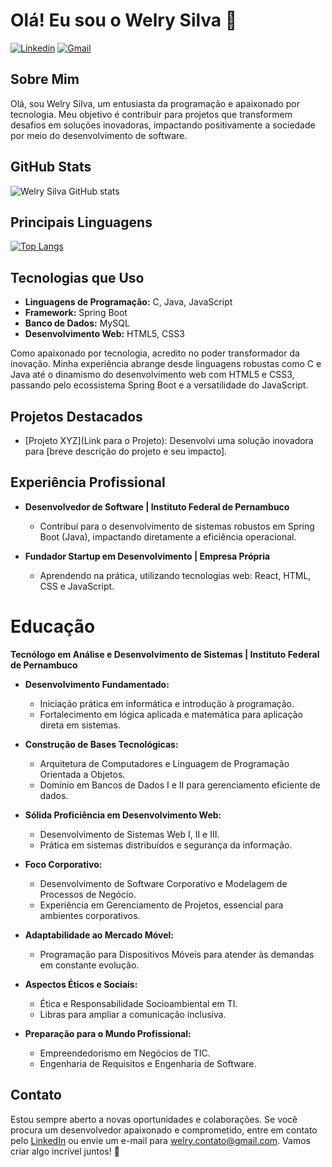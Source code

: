 # Olá! Eu sou o Welry Silva 👋

[![Linkedin](https://img.shields.io/badge/LinkedIn-0077B5?style=for-the-badge&logo=linkedin&logoColor=white)](https://www.linkedin.com/in/welry-sanbey/)
[![Gmail](https://img.shields.io/badge/Gmail-D14836?style=for-the-badge&logo=gmail&logoColor=white)](mailto:welry.contato@gmail.com)

## Sobre Mim

Olá, sou Welry Silva, um entusiasta da programação e apaixonado por tecnologia. Meu objetivo é contribuir para projetos que transformem desafios em soluções inovadoras, impactando positivamente a sociedade por meio do desenvolvimento de software.

## GitHub Stats

![Welry Silva GitHub stats](https://github-readme-stats.vercel.app/api?username=Wsanbey&show_icons=true&theme=dracula)

## Principais Linguagens

[![Top Langs](https://github-readme-stats.vercel.app/api/top-langs/?username=Wsanbey&layout=compact)](https://github.com/anuraghazra/github-readme-stats)

## Tecnologias que Uso

- **Linguagens de Programação:** C, Java, JavaScript
- **Framework:** Spring Boot
- **Banco de Dados:** MySQL
- **Desenvolvimento Web:** HTML5, CSS3

Como apaixonado por tecnologia, acredito no poder transformador da inovação. Minha experiência abrange desde linguagens robustas como C e Java até o dinamismo do desenvolvimento web com HTML5 e CSS3, passando pelo ecossistema Spring Boot e a versatilidade do JavaScript.

## Projetos Destacados

- [Projeto XYZ](Link para o Projeto): Desenvolvi uma solução inovadora para [breve descrição do projeto e seu impacto].

## Experiência Profissional

* **Desenvolvedor de Software | Instituto Federal de Pernambuco**
  - Contribuí para o desenvolvimento de sistemas robustos em Spring Boot (Java), impactando diretamente a eficiência operacional.

* **Fundador Startup em Desenvolvimento | Empresa Própria**
  - Aprendendo na prática, utilizando tecnologias web: React, HTML, CSS e JavaScript.

# Educação

**Tecnólogo em Análise e Desenvolvimento de Sistemas | Instituto Federal de Pernambuco**

- **Desenvolvimento Fundamentado:**
  - Iniciação prática em informática e introdução à programação.
  - Fortalecimento em lógica aplicada e matemática para aplicação direta em sistemas.

- **Construção de Bases Tecnológicas:**
  - Arquitetura de Computadores e Linguagem de Programação Orientada a Objetos.
  - Domínio em Bancos de Dados I e II para gerenciamento eficiente de dados.

- **Sólida Proficiência em Desenvolvimento Web:**
  - Desenvolvimento de Sistemas Web I, II e III.
  - Prática em sistemas distribuídos e segurança da informação.

- **Foco Corporativo:**
  - Desenvolvimento de Software Corporativo e Modelagem de Processos de Negócio.
  - Experiência em Gerenciamento de Projetos, essencial para ambientes corporativos.

- **Adaptabilidade ao Mercado Móvel:**
  - Programação para Dispositivos Móveis para atender às demandas em constante evolução.

- **Aspectos Éticos e Sociais:**
  - Ética e Responsabilidade Socioambiental em TI.
  - Libras para ampliar a comunicação inclusiva.

- **Preparação para o Mundo Profissional:**
  - Empreendedorismo em Negócios de TIC.
  - Engenharia de Requisitos e Engenharia de Software. 
 

## Contato

Estou sempre aberto a novas oportunidades e colaborações. Se você procura um desenvolvedor apaixonado e comprometido, entre em contato pelo [LinkedIn](https://www.linkedin.com/in/welry-sanbey/) ou envie um e-mail para [welry.contato@gmail.com](mailto:welry.contato@gmail.com). Vamos criar algo incrível juntos! 🚀

